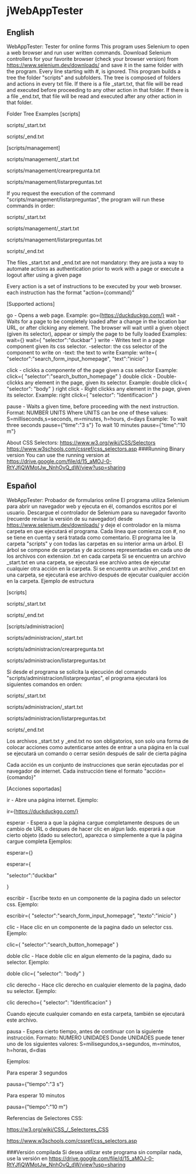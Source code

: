 # jWebAppTester
## English
WebAppTester: Tester for online forms
This program uses Selenium to open a web browser and run user written commands.
Download Selenium controllers for your favorite browser (check your browser version)
from https://www.selenium.dev/downloads/ and save it in the same folder with the program.
Every line starting with #, is ignored.
This program builds a tree the folder "scripts" and subfolders.
The tree is composed of folders and actions in every txt file.
If there is a file _start.txt, that file will be read and executed before proceeding to any other action in that folder.
If there is a file _end.txt, that file will be read and executed after any other action in that folder.

Folder Tree Examples
[scripts]

scripts/_start.txt

scripts/_end.txt

[scripts/management]

scripts/management/_start.txt

scripts/management/crearpregunta.txt

scripts/management/listarpreguntas.txt


If you request the execution of the command "scripts/management/listarpreguntas", the program will run these 
commands in order:

scripts/_start.txt

scripts/management/_start.txt

scripts/management/listarpreguntas.txt

scripts/_end.txt

The files _start.txt and _end.txt are not mandatory: they are justa a way to automate actions as authentication
prior to work with a page or execute a logout after using a given page

Every action is a set of instructions to be executed by your web browser.
each instruction has the format "action={command}"

[Supported actions]

go - Opens a web page. 
Example:
go={https://duckduckgo.com/}
wait - Waits for a page to be completely loaded after a change in the location bar URL, or after clicking any element.
The browser will wait until a given object (given its selector), appear or simply the page to be fully loaded
Examples:
wait={}
wait={
  "selector":"duckbar"
}
write - Writes text in a page component given its css selector.
-selector: the css selector of the component to write on
-text: the text to write
Example:
write={
 "selector":"search_form_input_homepage",
 "text":"inicio"
}

click - clickks a componente of the page given a css selector
Example:
click={ 
  "selector":"search_button_homepage"
}
double click - Double-clickks any element in the page, given its selector.
Example:
double click={
    "selector": "body"
}
right click - Right clickks any element in the page, given its selector.
Example:
right click={
    "selector": "Identificacion"
}

pause - Waits a given time, before proceeding with the next instruction.
Format: NUMBER UNITS
Where UNITS can be one of these values: S=milliseconds,s=seconds, m=minutes, h=hours, d=days
Example:
To wait three seconds
pause={"time":"3 s"}
To wait 10 minutes
pause={"time":"10 m"}

 About CSS Selectors: 
 https://www.w3.org/wiki/CSS/Selectors
 https://www.w3schools.com/cssref/css_selectors.asp
###Running Binary version
You can use the running version at https://drive.google.com/file/d/15_aMOJ-0-RtYJfjQWMotJw_NnhOvQ_dW/view?usp=sharing

## Español
WebAppTester: Probador de formularios online
El programa utiliza Selenium para abrir un navegador web y ejecuta en él, comandos escritos por el usuario.
Descargue el controlador de Selenium para su navegador favorito (recuerde revisar la versión de su navegador) 
desde https://www.selenium.dev/downloads/ y deje el controlador en la misma carpeta en que ejecutará el programa.
Cada línea que comienza con #, no se tiene en cuenta y será tratada como comentario.
El programa lee la carpeta "scripts" y con todas las carpetas en su interior arma un árbol.
El árbol se compone de carpetas y de acciones representadas en cada uno de los archivos con extension .txt en cada carpeta
Si se encuentra un archivo _start.txt en una carpeta, se ejecutará ese archivo antes de ejecutar cualquier otra acción en la carpeta.
Si se encuentra un archivo _end.txt en una carpeta, se ejecutará ese archivo después de ejecutar cualquier acción en la carpeta.
Ejemplo de estructura

[scripts]

scripts/_start.txt

scripts/_end.txt

[scripts/administracion]

scripts/administracion/_start.txt

scripts/administracion/crearpregunta.txt

scripts/administracion/listarpreguntas.txt

Si desde el programa se solicita la ejecución del comando "scripts/administracion/listarpreguntas", el programa ejecutará
los siguientes comandos en orden:

scripts/_start.txt

scripts/administracion/_start.txt

scripts/administracion/listarpreguntas.txt

scripts/_end.txt

Los archivos _start.txt y _end.txt no son obligatorios, son solo una forma de colocar acciones como autenticarse antes de entrar a una 
página en la cual se ejecutará un comando o cerrar sesión después de salir de cierta página

Cada acción es un conjunto de instrucciones que serán ejecutadas por el navegador de internet.
Cada instrucción tiene el formato "acción={comando}"

[Acciones soportadas]

ir - Abre una página internet. 
Ejemplo:

ir={https://duckduckgo.com/}

esperar - Espera a que la página cargue completamente despues de un cambio de URL o despues de hacer clic en algun lado.
esperará a que cierto objeto (dado su selector), aparezca o simplemente a que la página cargue completa
Ejemplos:

esperar={}

esperar={

  "selector":"duckbar"
  
}

escribir - Escribe texto en un componente de la pagina dado un selector css.
Ejemplo:

escribir={
 "selector":"search_form_input_homepage",
 "texto":"inicio"
}

clic - Hace clic en un componente de la pagina dado un selector css.
Ejemplo:

clic={ 
  "selector":"search_button_homepage"
}

doble clic - Hace doble clic en algun elemento de la pagina, dado su selector.
Ejemplo:

doble clic={
    "selector": "body"
}

clic derecho - Hace clic derecho en cualquier elemento de la pagina, dado su selector.
Ejemplo:

clic derecho={
    "selector": "Identificacion"
}

Cuando ejecute cualquier comando en esta carpeta, también se ejecutará este archivo.

pausa - Espera cierto tiempo, antes de continuar con la siguiente instrucción.
Formato: NUMERO UNIDADES
Donde UNIDADES puede tener uno de los siguientes valores: S=milisegundos,s=segundos, m=minutos, h=horas, d=dias

Ejemplos:

Para esperar 3 segundos

pausa={"tiempo":"3 s"}

Para esperar 10 minutos

pausa={"tiempo":"10 m"}

Referencias de Selectores CSS: 

 https://w3.org/wiki/CSS_/_Selectores_CSS
 
 https://www.w3schools.com/cssref/css_selectors.asp

###Versión compilada
Si desea utilizar este programa sin compilar nada, use la versión en https://drive.google.com/file/d/15_aMOJ-0-RtYJfjQWMotJw_NnhOvQ_dW/view?usp=sharing
